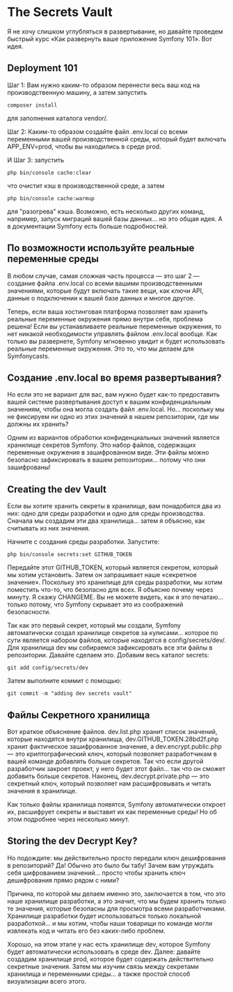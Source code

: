 # The Secrets Vault

Я не хочу слишком углубляться в развертывание, но давайте проведем быстрый курс «Как развернуть ваше приложение Symfony 101». Вот идея.

## Deployment 101

Шаг 1: Вам нужно каким-то образом перенести весь ваш код на производственную машину, а затем запустить

```
composer install
```

для заполнения каталога vendor/.

Шаг 2: Каким-то образом создайте файл .env.local со всеми переменными вашей производственной среды, который будет включать APP_ENV=prod, чтобы вы находились в среде prod.

И Шаг 3: запустить

```
php bin/console cache:clear
```

что очистит кэш в производственной среде, а затем

```
php bin/console cache:warmup
```

для "разогрева" кэша. Возможно, есть несколько других команд, например, запуск миграций вашей базы данных... но это общая идея. А в документации Symfony есть больше подробностей.

## По возможности используйте реальные переменные среды

В любом случае, самая сложная часть процесса — это шаг 2 — создание файла .env.local со всеми вашими производственными значениями, которые будут включать такие вещи, как ключи API, данные о подключении к вашей базе данных и многое другое.

Теперь, если ваша хостинговая платформа позволяет вам хранить реальные переменные окружения прямо внутри себя, проблема решена! Если вы устанавливаете реальные переменные окружения, то нет никакой необходимости управлять файлом .env.local вообще. Как только вы развернете, Symfony мгновенно увидит и будет использовать реальные переменные окружения. Это то, что мы делаем для Symfonycasts.

## Создание .env.local во время развертывания?

Но если это не вариант для вас, вам нужно будет как-то предоставить вашей системе развертывания доступ к вашим конфиденциальным значениям, чтобы она могла создать файл .env.local. Но... поскольку мы не фиксируем ни одно из этих значений в нашем репозитории, где мы должны их хранить?

Одним из вариантов обработки конфиденциальных значений является хранилище секретов Symfony. Это набор файлов, содержащих переменные окружения в зашифрованном виде. Эти файлы можно безопасно зафиксировать в вашем репозитории... потому что они зашифрованы!

## Creating the dev Vault

Если вы хотите хранить секреты в хранилище, вам понадобится два из них: одно для среды разработки и одно для среды производства. Сначала мы создадим эти два хранилища... затем я объясню, как считывать из них значения.

Начните с создания среды разработки. Запустите:

```
php bin/console secrets:set GITHUB_TOKEN
```

Передайте этот GITHUB_TOKEN, который является секретом, который мы хотим установить. Затем он запрашивает наше «секретное значение». Поскольку это хранилище для среды разработки, мы хотим поместить что-то, что безопасно для всех. Я объясню почему через минуту. Я скажу CHANGEME. Вы не можете видеть, как я это печатаю... только потому, что Symfony скрывает это из соображений безопасности.

Так как это первый секрет, который мы создали, Symfony автоматически создал хранилище секретов за кулисами... которое по сути является набором файлов, которые находятся в config/secrets/dev/. Для хранилища dev мы собираемся зафиксировать все эти файлы в репозитории. Давайте сделаем это. Добавим весь каталог secrets:

```
git add config/secrets/dev
```

Затем выполните коммит с помощью:

```
git commit -m "adding dev secrets vault"
```

## Файлы Секретного хранилища

Вот краткое объяснение файлов. dev.list.php хранит список значений, которые находятся внутри хранилища, dev.GITHUB_TOKEN.28bd2f.php хранит фактическое зашифрованное значение, а dev.encrypt.public.php — это криптографический ключ, который позволяет разработчикам в вашей команде добавлять больше секретов. Так что если другой разработчик закроет проект, у него будет этот файл... так что он сможет добавить больше секретов. Наконец, dev.decrypt.private.php — это секретный ключ, который позволяет нам расшифровывать и читать значения в хранилище.

Как только файлы хранилища появятся, Symfony автоматически откроет их, расшифрует секреты и выставит их как переменные среды! Но об этом подробнее через несколько минут.

## Storing the dev Decrypt Key?

Но подождите: мы действительно просто передали ключ дешифрования в репозиторий? Да! Обычно это было бы табу! Зачем вам утруждать себя шифрованием значений... просто чтобы хранить ключ дешифрования прямо рядом с ними?

Причина, по которой мы делаем именно это, заключается в том, что это наше хранилище разработки, а это значит, что мы будем хранить только те значения, которые безопасны для просмотра всеми разработчиками. Хранилище разработки будет использоваться только локальной разработкой... и мы хотим, чтобы наши товарищи по команде могли извлекать код и читать его без каких-либо проблем.

Хорошо, на этом этапе у нас есть хранилище dev, которое Symfony будет автоматически использовать в среде dev. Далее: давайте создадим хранилище prod, которое будет содержать действительно секретные значения. Затем мы изучим связь между секретами хранилища и переменными среды... а также простой способ визуализации всего этого.